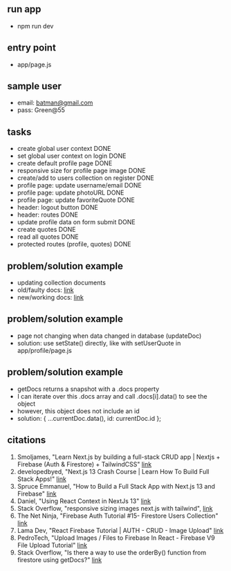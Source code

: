 ## run app 
- npm run dev


## entry point
- app/page.js 


## sample user
- email: batman@gmail.com
- pass: Green@55


## tasks 
- create global user context DONE 
- set global user context on login DONE 
- create default profile page DONE 
- responsive size for profile page image DONE   
- create/add to users collection on register DONE 
- profile page: update username/email DONE 
- profile page: update photoURL DONE 
- profile page: update favoriteQuote DONE 
- header: logout button DONE 
- header: routes DONE 
- update profile data on form submit DONE
- create quotes DONE 
- read all quotes DONE 
- protected routes (profile, quotes) DONE 


## problem/solution example
- updating collection documents
- old/faulty docs: [link](https://cloud.google.com/firestore/docs/samples/firestore-data-set-field)
- new/working docs: [link](https://firebase.google.com/docs/firestore/manage-data/add-data#update-data)


## problem/solution example
- page not changing when data changed in database (updateDoc) 
- solution: use setState() directly, like with setUserQuote in app/profile/page.js


## problem/solution example
- getDocs returns a snapshot with a .docs property 
- I can iterate over this .docs array and call .docs[i].data() to see the object 
- however, this object does not include an id
- solution: { ...currentDoc.data(), id: currentDoc.id };


## citations 
1. Smoljames, "Learn Next.js by building a full-stack CRUD app | Nextjs + Firebase (Auth & Firestore) + TailwindCSS" [link](https://www.youtube.com/watch?v=UzMr7-0FgA0)
2. developedbyed, "Next.js 13 Crash Course | Learn How To Build Full Stack Apps!" [link](https://www.youtube.com/watch?v=T63nY70eZF0)
3. Spruce Emmanuel, "How to Build a Full Stack App with Next.js 13 and Firebase" [link](https://www.freecodecamp.org/news/create-full-stack-app-with-nextjs13-and-firebase/)
4. Daniel, "Using React Context in NextJs 13" [link](https://www.js-craft.io/blog/using-react-context-nextjs-13/)
5. Stack Overflow, "responsive sizing images next.js with tailwind", [link](https://stackoverflow.com/questions/76396702/responsive-sizing-images-next-js-with-tailwind/76398120#76398120)
6. The Net Ninja, "Firebase Auth Tutorial #15- Firestore Users Collection" [link](https://www.youtube.com/watch?v=qWy9ylc3f9U)
7. Lama Dev, "React Firebase Tutorial | AUTH - CRUD - Image Upload" [link](https://www.youtube.com/watch?v=D9W7AFeJ3kk)
8. PedroTech, "Upload Images / Files to Firebase In React - Firebase V9 File Upload Tutorial" [link](https://www.youtube.com/watch?v=YOAeBSCkArA)
9. Stack Overflow, "Is there a way to use the orderBy() function from firestore using getDocs?" [link](https://stackoverflow.com/questions/70553624/is-there-a-way-to-use-the-orderby-function-from-firestore-using-getdocs)